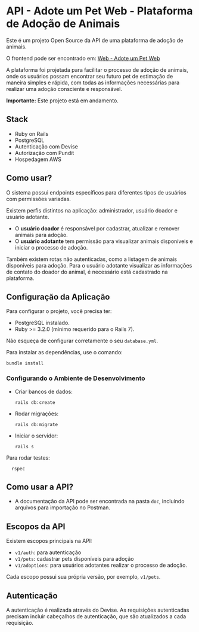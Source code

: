 # API - Adote um Pet Web - Plataforma de Adoção de Animais

Este é um projeto Open Source da API de uma plataforma de adoção de animais.

O frontend pode ser encontrado em: [Web - Adote um Pet Web](https://github.com/Adote-um-Pet-Web/web)

A plataforma foi projetada para facilitar o processo de adoção de animais, onde os usuários possam encontrar seu futuro pet de estimação de maneira simples e rápida, com todas as informações necessárias para realizar uma adoção consciente e responsável. 

**Importante:** Este projeto está em andamento. 

## Stack
- Ruby on Rails
- PostgreSQL
- Autenticação com Devise
- Autorização com Pundit
- Hospedagem AWS

## Como usar?
O sistema possui endpoints específicos para diferentes tipos de usuários com permissões variadas.

Existem perfis distintos na aplicação: administrador, usuário doador e usuário adotante.

- O **usuário doador** é responsável por cadastrar, atualizar e remover animais para adoção.
- O **usuário adotante** tem permissão para visualizar animais disponíveis e iniciar o processo de adoção.

Também existem rotas não autenticadas, como a listagem de animais disponíveis para adoção. Para o usuário adotante visualizar as informações de contato do doador do animal, é necessário está cadastrado na plataforma.

## Configuração da Aplicação
Para configurar o projeto, você precisa ter:

- PostgreSQL instalado.
- Ruby >= 3.2.0 (mínimo requerido para o Rails 7).

Não esqueça de configurar corretamente o seu `database.yml`.

Para instalar as dependências, use o comando:
  ```
  bundle install
  ```

### Configurando o Ambiente de Desenvolvimento

- Criar bancos de dados:
  ```
  rails db:create
  ```
- Rodar migrações:
  ```
  rails db:migrate
  ```
- Iniciar o servidor:
  ```
  rails s
  ```

Para rodar testes:
```
  rspec
  ```

## Como usar a API?
- A documentação da API pode ser encontrada na pasta `doc`, incluindo arquivos para importação no Postman.

## Escopos da API
Existem escopos principais na API:

- `v1/auth`: para autenticação
- `v1/pets`: cadastrar pets disponíveis para adoção
- `v1/adoptions`: para usuários adotantes realizar o processo de adoção.

Cada escopo possui sua própria versão, por exemplo, `v1/pets`.

## Autenticação
A autenticação é realizada através do Devise. As requisições autenticadas precisam incluir cabeçalhos de autenticação, que são atualizados a cada requisição.


